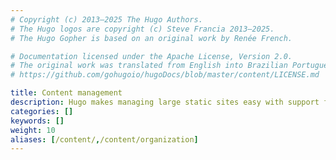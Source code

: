 ```yaml
---
# Copyright (c) 2013–2025 The Hugo Authors.
# The Hugo logos are copyright (c) Steve Francia 2013–2025.
# The Hugo Gopher is based on an original work by Renée French.

# Documentation licensed under the Apache License, Version 2.0.
# The original work was translated from English into Brazilian Portuguese.
# https://github.com/gohugoio/hugoDocs/blob/master/content/LICENSE.md

title: Content management
description: Hugo makes managing large static sites easy with support for archetypes, content types, menus, cross references, summaries, and more.
categories: []
keywords: []
weight: 10
aliases: [/content/,/content/organization]
---
```

